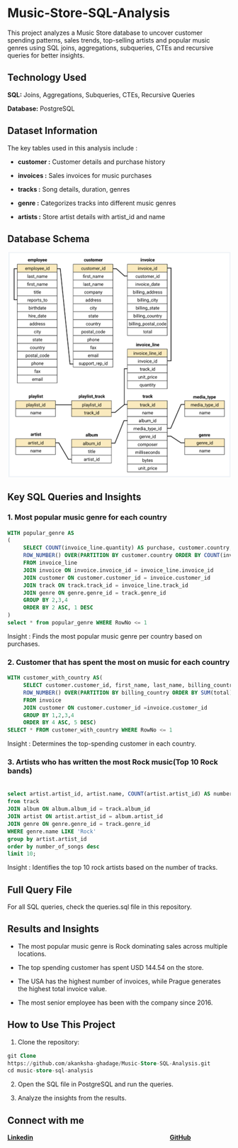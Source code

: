 # Music-Store-SQL-Analysis
This project analyzes a Music Store database to uncover customer spending patterns, sales trends, top-selling artists and popular music genres using SQL joins, aggregations, subqueries, CTEs and recursive queries for better insights.

## Technology Used

**SQL:** Joins, Aggregations, Subqueries, CTEs, Recursive Queries

**Database:** PostgreSQL


## Dataset Information

The key tables used in this analysis include :

- **customer :** Customer details and purchase history    

- **invoices :** Sales invoices for music purchases

- **tracks :** Song details, duration, genres

- **genre :** Categorizes tracks into different music genres

- **artists :** Store artist details with artist_id and name


## Database Schema
![Database Schema](schema_diagram.png)

## Key SQL Queries and Insights

### 1. Most popular music genre for each country

```sql
WITH popular_genre AS
(
     SELECT COUNT(invoice_line.quantity) AS purchase, customer.country, genre.name, genre.genre_id,
	 ROW_NUMBER() OVER(PARTITION BY customer.country ORDER BY COUNT(invoice_line.quantity)DESC) AS RowNo
	 FROM invoice_line
	 JOIN invoice ON invoice.invoice_id = invoice_line.invoice_id
	 JOIN customer ON customer.customer_id = invoice.customer_id
	 JOIN track ON track.track_id = invoice_line.track_id
	 JOIN genre ON genre.genre_id = track.genre_id
	 GROUP BY 2,3,4
	 ORDER BY 2 ASC, 1 DESC
)
select * from popular_genre WHERE RowNo <= 1

 ```

Insight : Finds the most popular music genre per country based on purchases.

### 2. Customer that has spent the most on music for each country
```sql 
WITH customer_with_country AS(
     SELECT customer.customer_id, first_name, last_name, billing_country, SUM(total) AS total_spending,
	 ROW_NUMBER() OVER(PARTITION BY billing_country ORDER BY SUM(total) DESC) AS RowNo
	 FROM invoice
	 JOIN customer ON customer.customer_id =invoice.customer_id
	 GROUP BY 1,2,3,4
	 ORDER BY 4 ASC, 5 DESC)
SELECT * FROM customer_with_country WHERE RowNo <= 1
```
Insight : Determines the top-spending customer in each country.

### 3. Artists who has written the most Rock music(Top 10 Rock bands)
```sql

select artist.artist_id, artist.name, COUNT(artist.artist_id) AS number_of_songs
from track
JOIN album ON album.album_id = track.album_id
JOIN artist ON artist.artist_id = album.artist_id
JOIN genre ON genre.genre_id = track.genre_id
WHERE genre.name LIKE 'Rock'
group by artist.artist_id
order by number_of_songs desc
limit 10;
```
Insight : Identifies the top 10 rock artists based on the number of tracks.

## Full Query File

For all SQL queries, check the queries.sql file in this repository.

## Results and Insights
- The most popular music genre is Rock dominating sales across multiple locations.

- The top spending customer has spent USD 144.54 on the store.

- The USA has the highest number of invoices, while Prague generates the highest total invoice value.

- The most senior employee has been with the company since 2016.

## How to Use This Project 

1. Clone the repository:

```sql
git Clone
https://github.com/akanksha-ghadage/Music-Store-SQL-Analysis.git
cd music-store-sql-analysis
```
2. Open the SQL file in PostgreSQL and run the queries.

3. Analyze the insights from the results.

## Connect with me


**[Linkedin](https://www.linkedin.com/in/akanksha-ghadage?lipi=urn%3Ali%3Apage%3Ad_flagship3_profile_view_base_contact_details%3BdlFNzzQrTAiOhMUx8JAUmA%3D%3D)**    &emsp; &emsp; &emsp; &emsp; &emsp; &emsp; &emsp; &emsp; &emsp; &emsp; &emsp; &emsp;  &emsp; &emsp; &emsp; &emsp; &emsp;  **[GitHub](https://github.com/akanksha-ghadage)**
